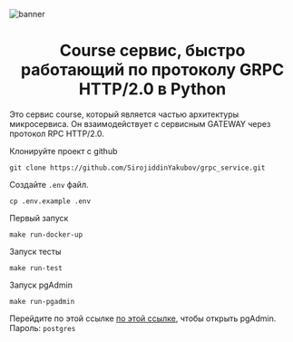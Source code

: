 ![banner](https://i.postimg.cc/brrfqW8k/banner.jpg "banner")
<div align="center">
<h1>Course сервис, быстро работающий по протоколу GRPC HTTP/2.0 в Python</h1>
</div>
Это сервис course, который является частью архитектуры микросервиса. Он взаимодействует с сервисным GATEWAY через протокол RPC HTTP/2.0.

Клонируйте проект с github
```console
git clone https://github.com/SirojiddinYakubov/grpc_service.git
```
Создайте `.env` файл. 
```
cp .env.example .env 
```
Первый запуск
```
make run-docker-up
```
Запуск тесты
```
make run-test
```
Запуск pgAdmin
```
make run-pgadmin
```
Перейдите по этой ссылке [по этой ссылке](http://0.0.0.0:15432/), чтобы открыть pgAdmin. Пароль: `postgres`